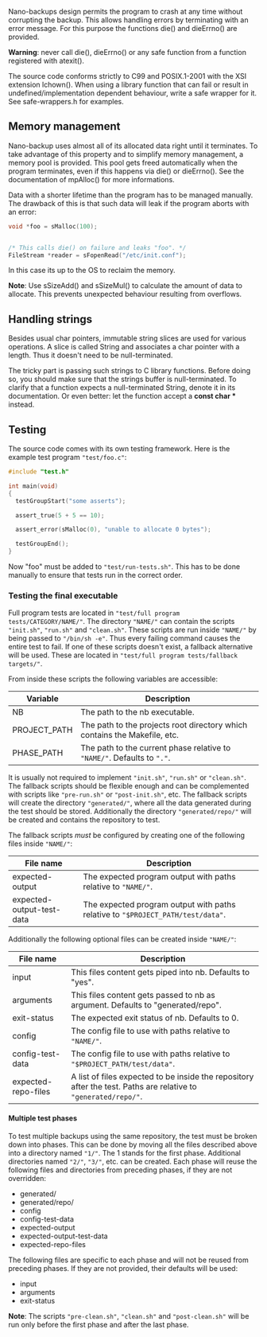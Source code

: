 Nano-backups design permits the program to crash at any time without
corrupting the backup. This allows handling errors by terminating with an
error message. For this purpose the functions die() and dieErrno() are
provided.

**Warning**: never call die(), dieErrno() or any safe function from a
function registered with atexit().

The source code conforms strictly to C99 and POSIX.1-2001 with the XSI
extension lchown(). When using a library function that can fail or result
in undefined/implementation dependent behaviour, write a safe wrapper for
it. See safe-wrappers.h for examples.

## Memory management

Nano-backup uses almost all of its allocated data right until it
terminates. To take advantage of this property and to simplify memory
management, a memory pool is provided. This pool gets freed automatically
when the program terminates, even if this happens via die() or dieErrno().
See the documentation of mpAlloc() for more informations.

Data with a shorter lifetime than the program has to be managed manually.
The drawback of this is that such data will leak if the program aborts with
an error:

```c
void *foo = sMalloc(100);


/* This calls die() on failure and leaks "foo". */
FileStream *reader = sFopenRead("/etc/init.conf");
```
In this case its up to the OS to reclaim the memory.

**Note**: Use sSizeAdd() and sSizeMul() to calculate the amount of data to
allocate. This prevents unexpected behaviour resulting from overflows.

## Handling strings

Besides usual char pointers, immutable string slices are used for various
operations. A slice is called String and associates a char pointer with a
length. Thus it doesn't need to be null-terminated.

The tricky part is passing such strings to C library functions. Before
doing so, you should make sure that the strings buffer is null-terminated.
To clarify that a function expects a null-terminated String, denote it in
its documentation. Or even better: let the function accept a __const char
*__ instead.

## Testing

The source code comes with its own testing framework. Here is the example
test program `"test/foo.c"`:

```c
#include "test.h"

int main(void)
{
  testGroupStart("some asserts");

  assert_true(5 + 5 == 10);

  assert_error(sMalloc(0), "unable to allocate 0 bytes");

  testGroupEnd();
}
```

Now "foo" must be added to `"test/run-tests.sh"`. This has to be done
manually to ensure that tests run in the correct order.

### Testing the final executable

Full program tests are located in `"test/full program
tests/CATEGORY/NAME/"`. The directory `"NAME/"` can contain the scripts
`"init.sh"`, `"run.sh"` and `"clean.sh"`. These scripts are run inside
`"NAME/"` by being passed to `"/bin/sh -e"`. Thus every failing command
causes the entire test to fail. If one of these scripts doesn't exist, a
fallback alternative will be used. These are located in `"test/full program
tests/fallback targets/"`.

From inside these scripts the following variables are accessible:

Variable      | Description
--------------|---------------
NB            | The path to the nb executable.
PROJECT\_PATH | The path to the projects root directory which contains the Makefile, etc.
PHASE\_PATH   | The path to the current phase relative to `"NAME/"`. Defaults to `"."`.

It is usually not required to implement `"init.sh"`, `"run.sh"` or
`"clean.sh"`. The fallback scripts should be flexible enough and can be
complemented with scripts like `"pre-run.sh"` or `"post-init.sh"`, etc. The
fallback scripts will create the directory `"generated/"`, where all the
data generated during the test should be stored. Additionally the directory
`"generated/repo/"` will be created and contains the repository to test.

The fallback scripts _must_ be configured by creating one of the following
files inside `"NAME/"`:

File name                 | Description
--------------------------|--
expected-output           | The expected program output with paths relative to `"NAME/"`.
expected-output-test-data | The expected program output with paths relative to `"$PROJECT_PATH/test/data"`.

Additionally the following optional files can be created inside `"NAME/"`:

File name           | Description
--------------------|------------
input               | This files content gets piped into nb. Defaults to "yes".
arguments           | This files content gets passed to nb as argument. Defaults to "generated/repo".
exit-status         | The expected exit status of nb. Defaults to 0.
config              | The config file to use with paths relative to `"NAME/"`.
config-test-data    | The config file to use with paths relative to `"$PROJECT_PATH/test/data"`.
expected-repo-files | A list of files expected to be inside the repository after the test. Paths are relative to `"generated/repo/"`.

#### Multiple test phases

To test multiple backups using the same repository, the test must be broken
down into phases. This can be done by moving all the files described above
into a directory named `"1/"`. The 1 stands for the first phase. Additional
directories named `"2/"`, `"3/"`, etc. can be created. Each phase will
reuse the following files and directories from preceding phases, if they
are not overridden:

* generated/
* generated/repo/
* config
* config-test-data
* expected-output
* expected-output-test-data
* expected-repo-files

The following files are specific to each phase and will not be reused from
preceding phases. If they are not provided, their defaults will be used:

* input
* arguments
* exit-status

**Note**: The scripts `"pre-clean.sh"`, `"clean.sh"` and `"post-clean.sh"`
will be run only before the first phase and after the last phase.
